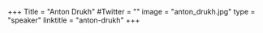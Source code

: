 +++
Title = "Anton Drukh"
#Twitter = ""
image = "anton_drukh.jpg"
type = "speaker"
linktitle = "anton-drukh"
+++
